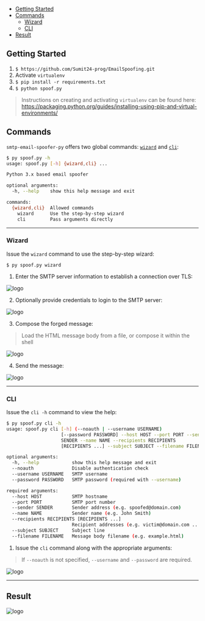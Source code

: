 - [Getting Started](#getting-started)
- [Commands](#commands)
  - [Wizard](#wizard)
  - [CLI](#cli)
- [Result](#result)

## <a id="getting-started">Getting Started</a>

1. `$ https://github.com/Sumit24-prog/EmailSpoofing.git`
3. Activate `virtualenv`
2. `$ pip install -r requirements.txt`
3. `$ python spoof.py`

> Instructions on creating and activating `virtualenv` can be found here: https://packaging.python.org/guides/installing-using-pip-and-virtual-environments/

## <a id="commands">Commands</a>

`smtp-email-spoofer-py` offers two global commands: [`wizard`](#wizard) and [`cli`](#cli):

```bash
$ py spoof.py -h
usage: spoof.py [-h] {wizard,cli} ...

Python 3.x based email spoofer

optional arguments:
  -h, --help    show this help message and exit

commands:
  {wizard,cli}  Allowed commands
    wizard      Use the step-by-step wizard
    cli         Pass arguments directly
```    

----

### <a id="wizard">Wizard</a>

Issue the `wizard` command to use the step-by-step wizard:

```
$ py spoof.py wizard
```

1. Enter the SMTP server information to establish a connection over TLS:

<img src='https://github.com/Sumit24-prog/EmailSpoofing/1.JPG' alt='logo' aria-label='https://github.com/Sumit24-prog/EmailSpoofing/1.JPG' />

2. Optionally provide credentials to login to the SMTP server:

<img src='https://github.com/Sumit24-prog/EmailSpoofing/2.JPG' alt='logo' aria-label='https://github.com/Sumit24-prog/EmailSpoofing/2.JPG' />

3. Compose the forged message:

> Load the HTML message body from a file, or compose it within the shell

<img src='https://github.com/Sumit24-prog/EmailSpoofing/3.JPG' alt='logo' aria-label='https://github.com/Sumit24-prog/EmailSpoofing/3.JPG' />

4. Send the message:

<img src='' alt='logo' aria-label='' />

----

### <a id="cli">CLI</a>

Issue the `cli -h` command to view the help:

```bash
$ py spoof.py cli -h
usage: spoof.py cli [-h] (--noauth | --username USERNAME)
                    [--password PASSWORD] --host HOST --port PORT --sender
                    SENDER --name NAME --recipients RECIPIENTS
                    [RECIPIENTS ...] --subject SUBJECT --filename FILENAME

optional arguments:
  -h, --help            show this help message and exit
  --noauth              Disable authentication check
  --username USERNAME   SMTP username
  --password PASSWORD   SMTP password (required with --username)

required arguments:
  --host HOST           SMTP hostname
  --port PORT           SMTP port number
  --sender SENDER       Sender address (e.g. spoofed@domain.com)
  --name NAME           Sender name (e.g. John Smith)
  --recipients RECIPIENTS [RECIPIENTS ...]
                        Recipient addresses (e.g. victim@domain.com ...)
  --subject SUBJECT     Subject line
  --filename FILENAME   Message body filename (e.g. example.html)
```

1. Issue the `cli` command along with the appropriate arguments:

> If `--noauth` is not specified, `--username` and `--password` are required.

<img src='' alt='logo' aria-label='' />

----

## Result

<img src='' alt='logo' aria-label='' />
